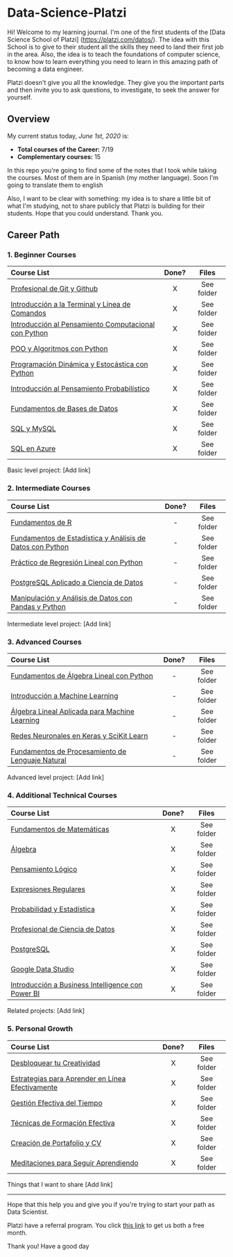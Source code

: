 # Data-Science-Platzi
Hi! Welcome to my learning journal. I'm one of the first students of the [Data Science School of Platzi] (https://platzi.com/datos/). The idea with this School is to give to their student all the skills they need to land their first job in the area. Also, the idea is to teach the foundations of computer science, to know how to learn everything you need to learn in this amazing path of becoming a data engineer.

Platzi doesn't give you all the knowledge. They give you the important parts and then invite you to ask questions, to investigate, to seek the answer for yourself. 

## Overview

My current status today,  *June 1st, 2020* is:

* **Total courses of the Career:** 7/19
* **Complementary courses:** 15

In this repo you're going to find some of the notes that I took while taking the courses. Most of them are in Spanish (my mother language).  Soon I'm going to translate them to english

Also, I want to be clear with something: my idea is to share a little bit of what I'm studying, not to share publicly that Platzi is building for their students. Hope that you could understand. Thank you. 

## Career Path

### 1. Beginner Courses

| Course List                                                  | Done? |   Files    |
| :----------------------------------------------------------- | :---: | :--------: |
| [Profesional de Git y Github](https://platzi.com/cursos/git-github/) |   X   | See folder |
| [Introducción a la Terminal y Línea de Comandos](https://platzi.com/cursos/terminal/) |   X   | See folder |
| [Introducción al Pensamiento Computacional con Python](https://platzi.com/cursos/python-cs/) |   X   | See folder |
| [POO y Algoritmos con Python](https://platzi.com/cursos/poo-python/) |   X   | See folder |
| [Programación Dinámica y Estocástica con Python](https://platzi.com/cursos/programacion-estocastica/) |   X   | See folder |
| [Introducción al Pensamiento Probabilístico](https://platzi.com/cursos/probabilistica/) |   X   | See folder |
| [Fundamentos de Bases de Datos](https://platzi.com/cursos/bd/) |   X   | See folder |
| [SQL y MySQL](https://platzi.com/cursos/sql-mysql/)          |   X   | See folder |
| [SQL en Azure](https://platzi.com/cursos/sql-azure/)         |   X   | See folder |

Basic level project: [Add link]

### 2. Intermediate Courses

| Course List                                                                                                    | Done? |    Files    |
| :------------------------------------------------------------------------------------------------------------- |:-----:|:-----------:|
| [Fundamentos de R](https://platzi.com/cursos/fundamentos-r/)                                                   | -     | See folder  |
| [Fundamentos de Estadística y Análisis de Datos con Python](https://platzi.com/cursos/estadistica-python/)     | -     | See folder  |
| [Práctico de Regresión Lineal con Python](https://platzi.com/cursos/regresion-python/)                         | -     | See folder  |
| [PostgreSQL Aplicado a Ciencia de Datos](https://platzi.com/cursos/postgresql-datos/)                          | -     | See folder  |
| [Manipulación y Análisis de Datos con Pandas y Python](https://platzi.com/cursos/pandas/)                      | -     | See folder  |

Intermediate level project: [Add link]

### 3. Advanced Courses

| Course List                                                                                                    | Done? |    Files    |
| :------------------------------------------------------------------------------------------------------------- |:-----:|:-----------:|
| [Fundamentos de Álgebra Lineal con Python](https://platzi.com/cursos/algebra-lineal/)                          | -     | See folder  |
| [Introducción a Machine Learning](https://platzi.com/cursos/machine-learning/)                                 | -     | See folder  |
| [Álgebra Lineal Aplicada para Machine Learning](https://platzi.com/cursos/algebra-ml/)                         | -     | See folder  |
| [Redes Neuronales en Keras y SciKit Learn](https://platzi.com/cursos/keras-neural-networks/)                   | -     | See folder  |
| [Fundamentos de Procesamiento de Lenguaje Natural](https://platzi.com/cursos/python-lenguaje-natural/)         | -     | See folder  |

Advanced level project: [Add link]

### 4. Additional Technical Courses

| Course List                                                                                                    | Done? |    Files    |
| :------------------------------------------------------------------------------------------------------------- |:-----:|:-----------:|
| [Fundamentos de Matemáticas](https://platzi.com/cursos/fundamentos-matematicas/)                               | X     | See folder  |
| [Álgebra](https://platzi.com/cursos/algebra/)                                                                  | X     | See folder  |
| [Pensamiento Lógico](https://platzi.com/cursos/pensamiento-logico/)                                            | X     | See folder  |
| [Expresiones Regulares](https://platzi.com/cursos/expresiones-regulares/)                                      | X     | See folder  |
| [Probabilidad y Estadística](https://platzi.com/cursos/probabilidad-estadistica/)                              | X     | See folder  |
| [Profesional de Ciencia de Datos](https://platzi.com/cursos/data/)                                             | X     | See folder  |
| [PostgreSQL](https://platzi.com/cursos/postgresql/)                                                            | X     | See folder  |
| [Google Data Studio](https://platzi.com/cursos/data-studio/)                                                   | X     | See folder  |
| [Introducción a Business Intelligence con Power BI](https://platzi.com/cursos/business-intelligence/)          | X     | See folder  |

Related projects: [Add link]

### 5. Personal Growth

| Course List                                                                                                    | Done? |    Files    |
| :------------------------------------------------------------------------------------------------------------- |:-----:|:-----------:|
| [Desbloquear tu Creatividad](https://platzi.com/cursos/desbloquea-creatividad/)                                | X     | See folder  |
| [Estrategias para Aprender en Línea Efectivamente](https://platzi.com/cursos/aprender/)                        | X     | See folder  |
| [Gestión Efectiva del Tiempo](https://platzi.com/cursos/gestion-tiempo/)                                       | X     | See folder  |
| [Técnicas de Formación Efectiva](https://platzi.com/cursos/formacion/)                                         | X     | See folder  |
| [Creación de Portafolio y CV](https://platzi.com/cursos/portafolios/)                                          | X     | See folder  |
| [Meditaciones para Seguir Aprendiendo](https://platzi.com/cursos/meditacion/)                                  | X     | See folder  |

Things that I want to share [Add link]

****

Hope that this help you and give you if you're trying to start your path as Data Scientist. 

Platzi have a referral program. You click [this link](https://platzi.com/r/joseluisramon/) to get us both a free month. 

Thank you! Have a good day